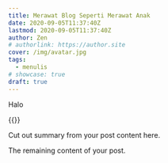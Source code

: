 ```yaml
---
title: Merawat Blog Seperti Merawat Anak
date: 2020-09-05T11:37:40Z
lastmod: 2020-09-05T11:37:40Z
author: Zen
# authorlink: https://author.site
cover: /img/avatar.jpg
tags:
  - menulis
# showcase: true
draft: true
---
```


Halo

<!--more-->

{{<youtube xtcvM3s1I1s>}}

Cut out summary from your post content here.

The remaining content of your post.
